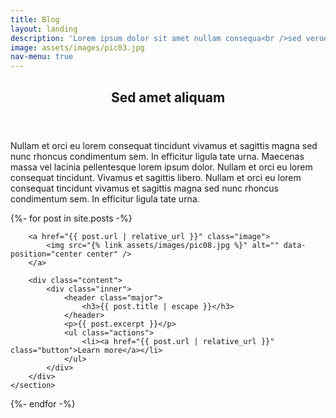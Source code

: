 ```yaml
---
title: Blog
layout: landing
description: 'Lorem ipsum dolor sit amet nullam consequa<br />sed veroeros. tempus adipiscing nulla.'
image: assets/images/pic03.jpg
nav-menu: true
---
```


<!-- Main -->
<div id="main">

<!-- One -->
<section id="one">
	<div class="inner">
		<header class="major">
			<h2>Sed amet aliquam</h2>
		</header>
		<p>Nullam et orci eu lorem consequat tincidunt vivamus et sagittis magna sed nunc rhoncus condimentum sem. In efficitur ligula tate urna. Maecenas massa vel lacinia pellentesque lorem ipsum dolor. Nullam et orci eu lorem consequat tincidunt. Vivamus et sagittis libero. Nullam et orci eu lorem consequat tincidunt vivamus et sagittis magna sed nunc rhoncus condimentum sem. In efficitur ligula tate urna.</p>
	</div>
</section>

<!-- Two -->
<section id="two" class="spotlights">
{%- for post in site.posts -%}
	<section>
		
		<a href="{{ post.url | relative_url }}" class="image">
			<img src="{% link assets/images/pic08.jpg %}" alt="" data-position="center center" />
		</a>
		
		<div class="content">
			<div class="inner">
				<header class="major">
					<h3>{{ post.title | escape }}</h3>
				</header>
				<p>{{ post.excerpt }}</p>
				<ul class="actions">
					<li><a href="{{ post.url | relative_url }}" class="button">Learn more</a></li>
				</ul>
			</div>
		</div>
	</section>
{%- endfor -%}

</section>

<!-- Description - Below posts -->
<!--
<section id="three">
	<div class="inner">
		<header class="major">
			<h2>Massa libero</h2>
		</header>
		<p>Nullam et orci eu lorem consequat tincidunt vivamus et sagittis libero. Mauris aliquet magna magna sed nunc rhoncus pharetra. Pellentesque condimentum sem. In efficitur ligula tate urna. Maecenas laoreet massa vel lacinia pellentesque lorem ipsum dolor. Nullam et orci eu lorem consequat tincidunt. Vivamus et sagittis libero. Mauris aliquet magna magna sed nunc rhoncus amet pharetra et feugiat tempus.</p>
		<ul class="actions">
			<li><a href="generic.html" class="button next">Get Started</a></li>
		</ul>
	</div>
</section> 
-->

</div>
